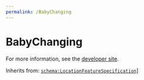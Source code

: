 ```yaml
---
permalink: /BabyChanging
---
```


# BabyChanging


For more information, see the [developer site](https://developer.openactive.io/data-model/types/babychanging).

Inherits from: [`schema:LocationFeatureSpecification`](https://schema.org/LocationFeatureSpecification)]
